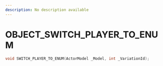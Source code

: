 ```yaml
---
description: No description available 
---
```


# OBJECT\_SWITCH_PLAYER_TO_ENUM

```cpp
void SWITCH_PLAYER_TO_ENUM(ActorModel _Model, int _VariationId);
```